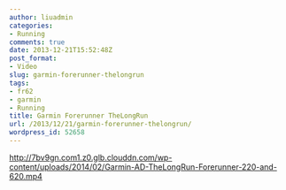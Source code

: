 ```yaml
---
author: liuadmin
categories:
- Running
comments: true
date: 2013-12-21T15:52:48Z
post_format:
- Video
slug: garmin-forerunner-thelongrun
tags:
- fr62
- garmin
- Running
title: Garmin Forerunner TheLongRun
url: /2013/12/21/garmin-forerunner-thelongrun/
wordpress_id: 52658
---
```


http://7bv9gn.com1.z0.glb.clouddn.com/wp-content/uploads/2014/02/Garmin-AD-TheLongRun-Forerunner-220-and-620.mp4
